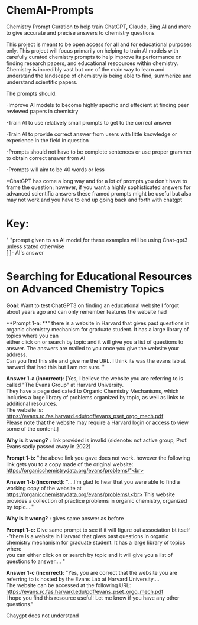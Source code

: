 # ChemAI-Prompts
Chemistry Prompt Curation to help train ChatGPT, Claude, Bing AI and more to give accurate and precise answers to chemistry questions


This project is meant to be open access for all and for educational purposes only. This project will focus primarily on helping to train AI models with carefully curated chemistry prompts to help improve its performance on finding research papers, and educational resoources within chemistry. Chemistry is incredibly vast but one of the main way to learn and understand the landscape of chemistry is being able to find, summerize and understand scientific papers. 

The prompts should:<br>

-Improve AI models to become highly specific and effecient at finding peer reviewed papers in chemistry <br>

-Train AI to use relatively small prompts to get to the correct answer <br>

-Train AI to provide correct answer from users with little knowledge or experience in the field in question <br>

-Prompts should not have to be complete sentences or use proper grammer to obtain correct answer from AI <br>

-Prompts will aim to be 40 words or less <br>

*ChatGPT has come a long way and for a lot of prompts you don't have to frame the question; however, if you want a highly sophisticated answers for advanced scientific answers these framed prompts might be useful but also may not work and you have to end up going back and forth with chatgpt <br>

# Key: <br>
"  "prompt given to an AI model,for these examples will be using Chat-gpt3 unless stated otherwise <br> [  ]- AI's answer<br>

# Searching for Educational Resources on Advanced Chemistry Topics <br>
**Goal**: Want to test ChatGPT3 on finding an educational website I forgot about years ago and can only remember features the website had <br>

**Prompt 1-a: **" there is a website in Harvard that gives past questions in organic chemistry mechanism for graduate student. It has a large library of topics where you can <br> either click on or search by topic and it will give you a list of questions to answer. The answers are mailed to you once you give the website your address. <br> Can you find this site and give me the URL. I think its was the evans lab at harvard that had this but I am not sure. " <br>

**Answer 1-a (incorrect)**: 
[Yes, I believe the website you are referring to is called "The Evans Group" at Harvard University.<br> They have a page dedicated to Organic Chemistry Mechanisms, which includes a large library of problems organized by topic, as well as links to additional resources.<br>
The website is: https://evans.rc.fas.harvard.edu/pdf/evans_pset_orgo_mech.pdf<br>
Please note that the website may require a Harvard login or access to view some of the content.]<br>

**Why is it wrong? :** link provided is invalid (sidenote: not active group, Prof. Evans sadly passed away in 2022)

**Prompt 1-b:** "the above link you gave does not work. however the following link gets you to a copy made of the original website: <br> https://organicchemistrydata.org/evans/problems/"<br>

**Answer 1-b (incorrect)**: "....I'm glad to hear that you were able to find a working copy of the website at https://organicchemistrydata.org/evans/problems/.<br> This website provides a collection of practice problems in organic chemistry, organized by topic...."<br>

**Why is it wrong? :** gives same answer as before<br>
 
**Prompt 1-c:** Give same prompt to see if it will figure out association bt itself -"there is a website in Harvard that gives past questions in organic chemistry mechanism for graduate student. It has a large library of topics where <br> you can either click on or search by topic and it will give you a list of questions to answer.... "

**Answer 1-c (incorrect)**: "Yes, you are correct that the website you are referring to is hosted by the Evans Lab at Harvard University....<br>
The website can be accessed at the following URL: https://evans.rc.fas.harvard.edu/pdf/evans_pset_orgo_mech.pdf<br>
I hope you find this resource useful! Let me know if you have any other questions."<br>

Chaygpt does not understand







